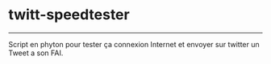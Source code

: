 # twitt-speedtester

----------------------------------------------

Script en phyton pour tester ça connexion Internet et envoyer sur twitter un Tweet a son FAI.


